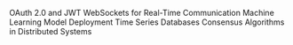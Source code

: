 OAuth 2.0 and JWT
WebSockets for Real-Time Communication
Machine Learning Model Deployment
Time Series Databases
Consensus Algorithms in Distributed Systems
